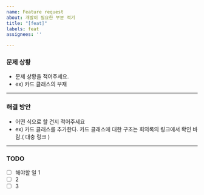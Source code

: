 ```yaml
---
name: Feature request
about: 개발이 필요한 부분 적기
title: "[feat]"
labels: feat
assignees: ''

---
```


### 문제 상황
- 문제 상황을 적어주세요.
- ex) 카드 클래스의 부재

<hr>

### 해결 방안
- 어떤 식으로 할 건지 적어주세요
- ex) 카드 클래스를 추가한다. 카드 클래스에 대한 구조는 회의록의 링크에서 확인 바람.( 대충 링크 )

<hr>

### TODO
- [ ] 해야할 일 1
- [ ] 2
- [ ] 3
